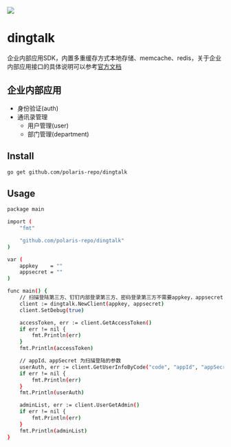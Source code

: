![](https://img.alicdn.com/tfs/TB1bB9QKpzqK1RjSZFoXXbfcXXa-576-96.png)



# dingtalk

企业内部应用SDK，内置多重缓存方式本地存储、memcache、redis，关于企业内部应用接口的具体说明可以参考[官方文档](https://ding-doc.dingtalk.com/doc#/serverapi2/gh60vz)

## 企业内部应用

- 身份验证(auth)
- 通讯录管理
  - 用户管理(user)
  - 部门管理(department) 

	
## Install

```bash
go get github.com/polaris-repo/dingtalk
```

## Usage

```bash
package main

import (
	"fmt"

	"github.com/polaris-repo/dingtalk"
)

var (
	appkey    = ""
	appsecret = ""
)

func main() {
	// 扫描登陆第三方、钉钉内部登录第三方、密码登录第三方不需要appkey，appsecret
	client := dingtalk.NewClient(appkey, appsecret)
	client.SetDebug(true)

	accessToken, err := client.GetAccessToken()
	if err != nil {
		fmt.Println(err)
	}
	fmt.Println(accessToken)

	// appId、appSecret 为扫描登陆的参数
	userAuth, err := client.GetUserInfoByCode("code", "appId", "appSecret")
	if err != nil {
		fmt.Println(err)
	}
	fmt.Println(userAuth)

	adminList, err := client.UserGetAdmin()
	if err != nil {
		fmt.Println(err)
	}
	fmt.Println(adminList)
}
```